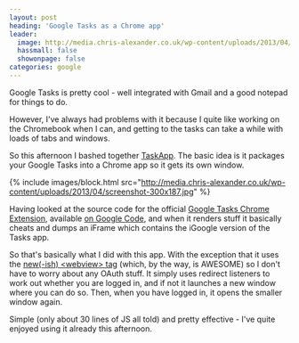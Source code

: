 ```yaml
---
layout: post
heading: 'Google Tasks as a Chrome app'
leader:
  image: http://media.chris-alexander.co.uk/wp-content/uploads/2013/04/screenshot-300x187.jpg
  hassmall: false
  showonpage: false
categories: google
---
```


Google Tasks is pretty cool - well integrated with Gmail and a good notepad for things to do.

However, I've always had problems with it because I quite like working on the Chromebook when I can, and getting to the tasks can take a while with loads of tabs and windows.

So this afternoon I bashed together [TaskApp](https://chrome.google.com/webstore/detail/taskapp/pfhffbadldacimplopjdegdjcnmdfpom?hl=en). The basic idea is it packages your Google Tasks into a Chrome app so it gets its own window.

{% include images/block.html src="http://media.chris-alexander.co.uk/wp-content/uploads/2013/04/screenshot-300x187.jpg" %}

Having looked at the source code for the official [Google Tasks Chrome Extension](https://chrome.google.com/webstore/detail/google-tasks-by-google/dmglolhoplikcoamfgjgammjbgchgjdd), available [on Google Code](https://code.google.com/p/google-tasks-chrome-extension), and when it renders stuff it basically cheats and dumps an iFrame which contains the iGoogle version of the Tasks app.

So that's basically what I did with this app. With the exception that it uses the [new(-ish) &lt;webview&gt; tag](http://developer.chrome.com/dev/apps/webview_tag.html) (which, by the way, is AWESOME) so I don't have to worry about any OAuth stuff. It simply uses redirect listeners to work out whether you are logged in, and if not it launches a new window where you can do so. Then, when you have logged in, it opens the smaller window again.

Simple (only about 30 lines of JS all told) and pretty effective - I've quite enjoyed using it already this afternoon.
